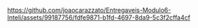 

https://github.com/joaocarazzato/Entregaveis-Modulo6-Inteli/assets/99187756/fdfe9871-b1fd-4697-8da9-5c3f2cffa4cf

